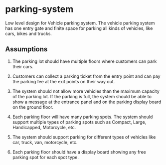 # parking-system


Low level design for Vehicle parking system. The vehicle parking system has one entry gate and finite space for parking all kinds of vehicles, like cars, bikes and trucks.  


## Assumptions

1. The parking lot should have multiple floors where customers can park their cars.

2. Customers can collect a parking ticket from the entry point and can pay the parking fee at the exit points on their way out.

3. The system should not allow more vehicles than the maximum capacity of the parking lot. If the parking is full, the system should be able to show a message at the entrance panel and on the parking display board on the ground floor.

4. Each parking floor will have many parking spots. The system should support multiple types of parking spots such as Compact, Large, Handicapped, Motorcycle, etc.

5. The system should support parking for different types of vehicles like car, truck, van, motorcycle, etc.

6. Each parking floor should have a display board showing any free parking spot for each spot type.
